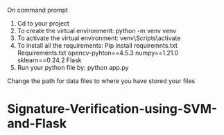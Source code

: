 On command prompt
1. Cd to your project
2. To create the virtual environment:
python -m venv venv
3. To activate the virtual environment:
venv\Scripts\activate
4. To install all the requirements:
Pip install requiremnts.txt
Requirements.txt
opencv-pyhton==4.5.3
numpy==1.21.0
sklearn==0.24.2
Flask
5. Run your python file by:
python app.py

Change the path for data files to where you have stored your files


# Signature-Verification-using-SVM-and-Flask
